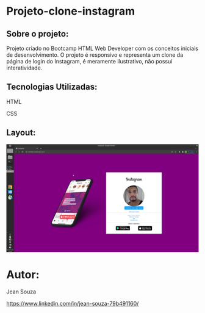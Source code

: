  # Projeto-clone-instagram

 ## Sobre o projeto:

 Projeto criado no Bootcamp HTML Web Developer com os conceitos iniciais de desenvolvimento. O projeto é responsivo e representa um clone da página de login do Instagram, é meramente ilustrativo, não possui interatividade.
 ## Tecnologias Utilizadas:
 
 HTML
 
 CSS

 ## Layout:

 ![Web](https://github.com/JeanSouza911/Projeto-clone-instagram/blob/master/Img/projeto.png)

 # Autor:

 Jean Souza

 https://www.linkedin.com/in/jean-souza-79b491160/
